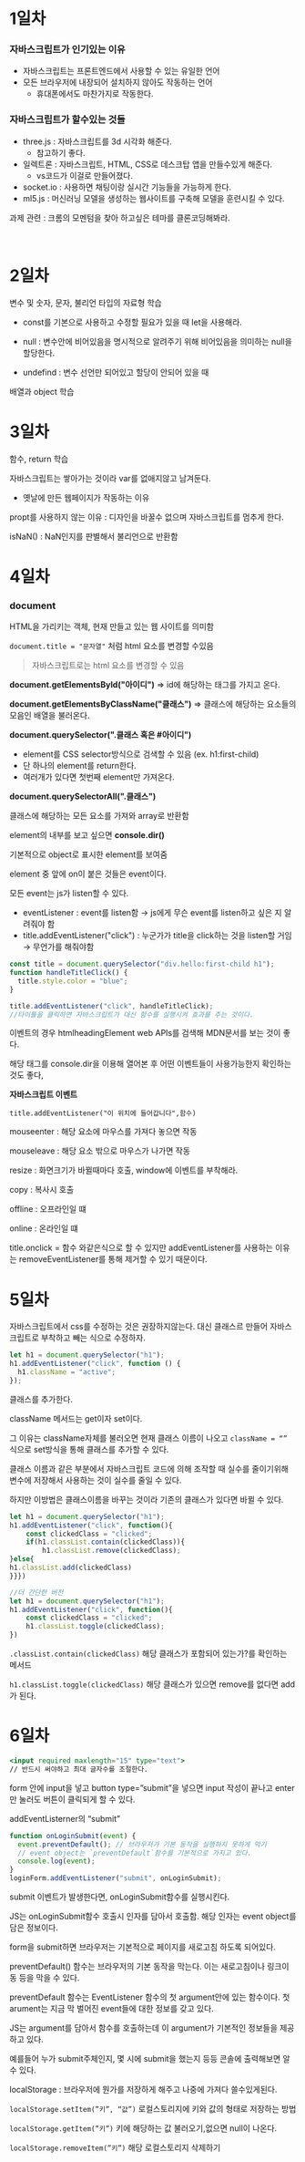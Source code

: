 # 1일차

### 자바스크립트가 인기있는 이유

- 자바스크립트는 프론트엔드에서 사용할 수 있는 유일한 언어
- 모든 브라우저에 내장되어 설치하지 않아도 작동하는 언어
  - 휴대폰에서도 마찬가지로 작동한다.

### 자바스크립트가 할수있는 것들

- three.js : 자바스크립트를 3d 시각화 해준다.
  - 참고하기 좋다.
- 일렉트론 : 자바스크립트, HTML, CSS로 데스크탑 앱을 만들수있게 해준다.
  - vs코드가 이걸로 만들어졌다.
- socket.io : 사용하면 채팅이랑 실시간 기능들을 가능하게 한다.
- ml5.js : 머신러닝 모델을 생성하는 웹사이트를 구축해 모델을 훈련시킬 수 있다.

과제 관련 : 크롬의 모멘텀을 찾아 하고싶은 테마를 클론코딩해봐라.

<br />

# 2일차

변수 및 숫자, 문자, 불리언 타입의 자료형 학습

- const를 기본으로 사용하고 수정할 필요가 있을 때 let을 사용해라.

- null : 변수안에 비어있음을 명시적으로 알려주기 위해 비어있음을 의미하는 null을 할당한다.
- undefind : 변수 선언만 되어있고 할당이 안되어 있을 때

배열과 object 학습

# 3일차

함수, return 학습

자바스크립트는 쌓아가는 것이라 var를 없애지않고 남겨둔다.

- 옛날에 만든 웹페이지가 작동하는 이유

propt를 사용하지 않는 이유 : 디자인을 바꿀수 없으며 자바스크립트를 멈추게 한다.

isNaN() : NaN인지를 판별해서 불리언으로 반환함

# 4일차

### document

HTML을 가리키는 객체, 현재 만들고 있는 웹 사이트를 의미함

`document.title = "문자열"` 처럼 html 요소를 변경할 수있음

> 자바스크립트로는 html 요소를 변경할 수 있음

**document.getElementsById("아이디")** ⇒ id에 해당하는 태그를 가지고 온다.

**document.getElementsByClassName("클래스")** ⇒ 클래스에 해당하는 요소들의 모음인 배열을 불러온다.

**document.querySelector(".클래스 혹은 #아이디")**

- element를 CSS selector방식으로 검색할 수 있음 (ex. h1:first-child)
- 단 하나의 element를 return한다.
- 여러개가 있다면 첫번째 element만 가져온다.

**document.querySelectorAll(".클래스")**

클래스에 해당하는 모든 요소를 가져와 array로 반환함

element의 내부를 보고 싶으면 **console.dir()**

기본적으로 object로 표시한 element를 보여줌

element 중 앞에 on이 붙은 것들은 event이다.

모든 event는 js가 listen할 수 있다.

- eventListener : event를 listen함 → js에게 무슨 event를 listen하고 싶은 지 알려줘야 함
- title.addEventListener("click") : 누군가가 title을 click하는 것을 listen할 거임 → 무언가를 해줘야함

```jsx
const title = document.querySelector("div.hello:first-child h1");
function handleTitleClick() {
  title.style.color = "blue";
}

title.addEventListener("click", handleTitleClick);
//타이틀을 클릭하면 자바스크립트가 대신 함수를 실행시켜 효과를 주는 것이다.
```

이벤트의 경우 htmlheadingElement web APIs를 검색해 MDN문서를 보는 것이 좋다.

해당 태그를 console.dir을 이용해 열어본 후 어떤 이벤트들이 사용가능한지 확인하는 것도 좋다,

**자바스크립트 이벤트**

`title.addEventListener("이 위치에 들어갑니다",함수)`

mouseenter : 해당 요소에 마우스를 가져다 놓으면 작동

mouseleave : 해당 요소 밖으로 마우스가 나가면 작동

resize : 화면크기가 바뀔때마다 호출, window에 이벤트를 부착해라.

copy : 복사시 호출

offline : 오프라인일 떄

online : 온라인일 떄

title.onclick = 함수 와같은식으로 할 수 있지만 addEventListener를 사용하는 이유는 removeEventListener를 통해 제거할 수 있기 때문이다.

# 5일차

자바스크립트에서 css를 수정하는 것은 권장하지않는다. 대신 클래스르 만들어 자바스크립트로 부착하고 빼는 식으로 수정하자.

```jsx
let h1 = document.querySelector("h1");
h1.addEventListener("click", function () {
  h1.className = "active";
});
```

클래스를 추가한다.

className 메서드는 get이자 set이다.

그 이유는 className자체를 불러오면 현재 클래스 이름이 나오고 `className = “”` 식으로 set방식을 통해 클래스를 추가할 수 있다.

클래스 이름과 같은 부분에서 자바스크립트 코드에 의해 조작할 때 실수를 줄이기위해 변수에 저장해서 사용하는 것이 실수를 줄일 수 있다.

하지만 이방법은 클래스이름을 바꾸는 것이라 기존의 클래스가 있다면 바뀔 수 있다.

```jsx
let h1 = document.querySelector("h1");
h1.addEventListener("click", function(){
	const clickedClass = "clicked";
	if(h1.classList.contain(clickedClass)){
		h1.classList.remove(clickedClass);
}else{
h1.classList.add(clickedClass)
}}})

//더 간단한 버전
let h1 = document.querySelector("h1");
h1.addEventListener("click", function(){
	const clickedClass = "clicked";
	h1.classList.toggle(clickedClass);
})
```

`.classList.contain(clickedClass)` 해당 클래스가 포함되어 있는가?를 확인하는 메서드

`h1.classList.toggle(clickedClass)` 해당 클래스가 있으면 remove를 없다면 add가 된다.

# 6일차

```jsx
<input required maxlength="15" type="text">
// 반드시 써야하고 최대 글자수를 조절한다.
```

form 안에 input을 넣고 button type=”submit”을 넣으면 input 작성이 끝나고 enter만 눌러도 버튼이 클릭되게 할 수 있다.

addEventListerner의 “submit”

```jsx
function onLoginSubmit(event) {
  event.preventDefault(); // 브라우저가 기본 동작을 실행하지 못하게 막기
  // event object는 `preventDefault`함수를 기본적으로 가지고 있다.
  console.log(event);
}
loginForm.addEventListener("submit", onLoginSubmit);
```

submit 이벤트가 발생한다면, onLoginSubmit함수를 실행시킨다.

JS는 onLoginSubmit함수 호출시 인자를 담아서 호출함. 해당 인자는 event object를 담은 정보이다.

form을 submit하면 브라우저는 기본적으로 페이지를 새로고침 하도록 되어있다.

preventDefault() 함수는 브라우저의 기본 동작을 막는다. 이는 새로고침이나 링크이동 등을 막을 수 있다.

preventDefault 함수는 EventListener 함수의 첫 argument안에 있는 함수이다. 첫 arument는 지금 막 벌어진 event들에 대한 정보를 갖고 있다.

JS는 argument를 담아서 함수를 호출하는데 이 argument가 기본적인 정보들을 제공하고 있다.

예를들어 누가 submit주체인지, 몇 시에 submit을 했는지 등등 콘솔에 출력해보면 알 수 있다.

localStorage : 브라우저에 뭔가를 저장하게 해주고 나중에 가져다 쓸수있게된다.

`localStorage.setItem(”키”, “값”)` 로컬스토리지에 키와 값의 형태로 저장하는 방법

`localStorage.getItem(”키”)` 키에 해당하는 값 불러오기,없으면 null이 나온다.

`localStorage.removeItem(”키”)` 해당 로컬스토리지 삭제하기
